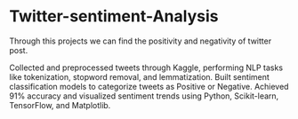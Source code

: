 # Twitter-sentiment-Analysis
Through this projects we can find the positivity and negativity of twitter post. 

Collected and preprocessed tweets through Kaggle, performing NLP tasks like tokenization, stopword removal, and lemmatization.
Built sentiment classification models to categorize tweets as Positive or Negative.
Achieved 91% accuracy and visualized sentiment trends using Python, Scikit-learn, TensorFlow, and Matplotlib.
